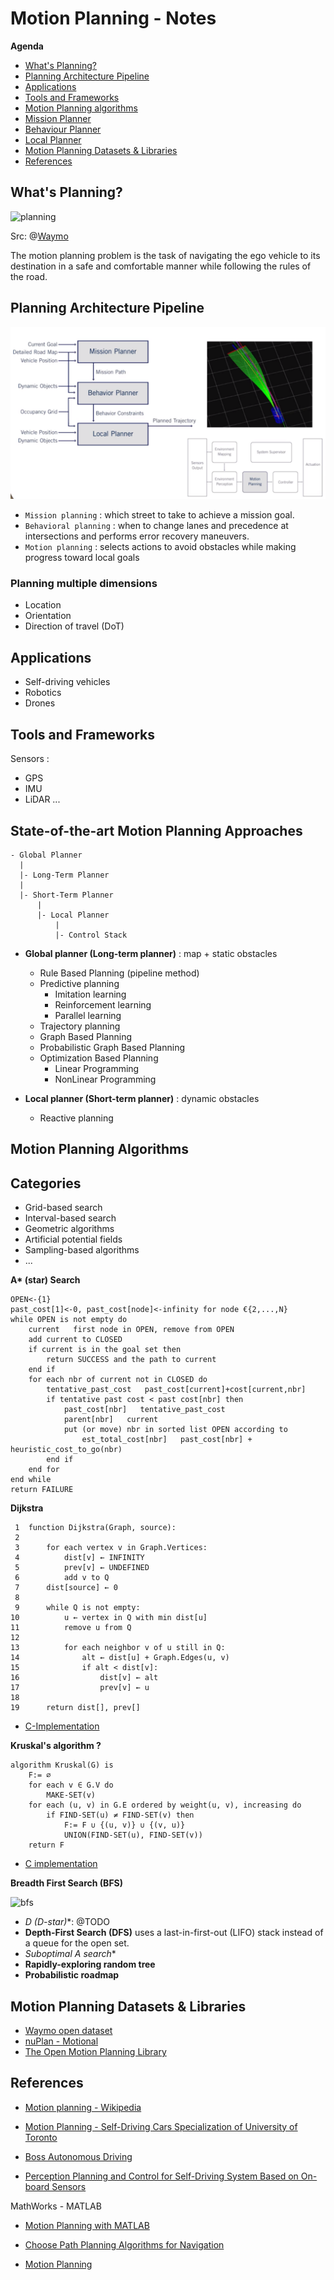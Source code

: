 # Motion Planning - Notes

**Agenda**
- [What's Planning?](#whats-planning)
- [Planning Architecture Pipeline](#planning-architecture-pipeline)
- [Applications](#applications)
- [Tools and Frameworks](#tools-and-frameworks)
- [Motion Planning algorithms](#motion-planning-algorithms)
- [Mission Planner](#mission-planner)
- [Behaviour Planner](#behaviour-planner)
- [Local Planner](#local-planner)
- [Motion Planning Datasets \& Libraries](#motion-planning-datasets--libraries)
- [References](#references)



## What's Planning? 

![planning](https://1.bp.blogspot.com/-SkP0AfhlI9w/YEgQjwDgaSI/AAAAAAAAE_c/xCPqIwl23Yk7vcSijM4mrkS-55WmJ7IFwCNcBGAsYHQ/s16000/busy_street_3.png)

Src: @[Waymo](https://waymo.com/blog/2021/03/expanding-waymo-open-dataset-with-interactive-scenario-data-and-new-challenges.html)

The motion planning problem is the task of navigating the ego vehicle to its destination in a safe and comfortable manner while following the rules of the road.


## Planning Architecture Pipeline

![](https://github.com/afondiel/Self-Driving-Cars-Specialization/blob/main/Course1-Introduction-to-Self-Driving-Cars/resources/w2/img/l3-sw-archi-motion-planning2.png?raw=true)

- `Mission planning` : which street to take to achieve a mission goal. 
- `Behavioral planning` : when to change lanes and precedence at intersections and performs error recovery maneuvers.
- `Motion planning` : selects actions to avoid obstacles while making progress toward local goals

### Planning multiple dimensions
- Location
- Orientation
- Direction of travel (DoT)

## Applications

- Self-driving vehicles
- Robotics
- Drones

## Tools and Frameworks

Sensors : 
- GPS
- IMU
- LiDAR
... 

## State-of-the-art Motion Planning Approaches

```
- Global Planner
  |
  |- Long-Term Planner
  |
  |- Short-Term Planner
      |
      |- Local Planner
          |
          |- Control Stack
```

- **Global planner (Long-term planner)** : map + static obstacles 
  - Rule Based Planning (pipeline method)
  - Predictive planning 
    - Imitation learning
    - Reinforcement learning 
    - Parallel learning
  - Trajectory planning
  - Graph Based Planning
  - Probabilistic Graph Based Planning
  - Optimization Based Planning
    - Linear Programming
    - NonLinear Programming 

- **Local planner (Short-term planner)** : dynamic obstacles
  - Reactive planning


## Motion Planning Algorithms

## Categories

- Grid-based search
- Interval-based search
- Geometric algorithms
- Artificial potential fields
- Sampling-based algorithms
- ...

**A\* (star) Search**

```
OPEN<-{1}
past_cost[1]<-0, past_cost[node]<-infinity for node €{2,...,N} 
while OPEN is not empty do
    current   first node in OPEN, remove from OPEN
    add current to CLOSED
    if current is in the goal set then
        return SUCCESS and the path to current
    end if
    for each nbr of current not in CLOSED do
        tentative_past_cost   past_cost[current]+cost[current,nbr]
        if tentative past cost < past cost[nbr] then
            past_cost[nbr]   tentative_past_cost
            parent[nbr]   current
            put (or move) nbr in sorted list OPEN according to
                est_total_cost[nbr]   past_cost[nbr] + heuristic_cost_to_go(nbr)
        end if
    end for
end while
return FAILURE
```

**Dijkstra**

```
 1  function Dijkstra(Graph, source):
 2      
 3      for each vertex v in Graph.Vertices:
 4          dist[v] ← INFINITY
 5          prev[v] ← UNDEFINED
 6          add v to Q
 7      dist[source] ← 0
 8      
 9      while Q is not empty:
10          u ← vertex in Q with min dist[u]
11          remove u from Q
12          
13          for each neighbor v of u still in Q:
14              alt ← dist[u] + Graph.Edges(u, v)
15              if alt < dist[v]:
16                  dist[v] ← alt
17                  prev[v] ← u
18
19      return dist[], prev[]
```
  - [C-Implementation](https://github.com/afondiel/research-notes/tree/master/programming/data%20structures/graph)

**Kruskal's algorithm ?**

```
algorithm Kruskal(G) is
    F:= ∅
    for each v ∈ G.V do
        MAKE-SET(v)
    for each (u, v) in G.E ordered by weight(u, v), increasing do
        if FIND-SET(u) ≠ FIND-SET(v) then
            F:= F ∪ {(u, v)} ∪ {(v, u)}
            UNION(FIND-SET(u), FIND-SET(v))
    return F
```
- [C implementation](https://github.com/afondiel/research-notes/tree/master/programming/data%20structures/graph)
  
**Breadth First Search (BFS)**

![bfs](https://github.com/afondiel/Self-Driving-Cars-Specialization-Coursera/blob/main/Course4-Motion-Planning-for-Self-Driving-Cars/resources/w3/img/l1-bfs0.png?raw=true)

- **D* (D-star)**: @TODO
- **Depth-First Search (DFS)** uses a last-in-first-out (LIFO) stack instead of a queue for the open set. 
- **Suboptimal A* search**
- **Rapidly-exploring random tree**
- **Probabilistic roadmap**


## Motion Planning Datasets & Libraries
- [Waymo open dataset](https://waymo.com/open/about)
- [nuPlan - Motional](https://www.nuscenes.org/nuplan)
- [The Open Motion Planning Library](https://ompl.kavrakilab.org/)


## References

- [Motion planning - Wikipedia](https://en.wikipedia.org/wiki/Motion_planning)

- [Motion Planning - Self-Driving Cars Specialization of University of Toronto](https://github.com/afondiel/Self-Driving-Cars-Specialization-Coursera/tree/main/Course4-Motion-Planning-for-Self-Driving-Cars)
- [Boss Autonomous Driving](https://github.com/afondiel/Self-Driving-Cars-Specialization-Coursera/blob/main/Course1-Introduction-to-Self-Driving-Cars/resources/Boss-autonomous-driving-pres-DARPA-Urban-Challenge-2007-by-journal-of-robotics-2008.pdf)

 - [Perception Planning and Control for Self-Driving System Based on On-board Sensors](https://www.researchgate.net/publication/344734310_Perception_Planning_and_Control_for_Self-Driving_System_Based_on_On-board_Sensors/link/609c9edd299bf1259ece7fe0/download)

MathWorks - MATLAB
- [Motion Planning with MATLAB](https://www.mathworks.com/campaigns/offers/motion-planning-with-matlab.html)

- [Choose Path Planning Algorithms for Navigation](https://www.mathworks.com/help/nav/ug/choose-path-planning-algorithms-for-navigation.html)
- [Motion Planning](https://www.mathworks.com/help/nav/motion-planning.html)

